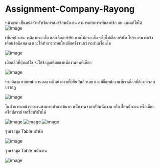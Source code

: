 # Assignment-Company-Rayong
หน้าแรก เป็นหน้าสำหรับจัดการสมาชิกพนักงาน สามารถทำการเพิ่มสมาชิก ลบ และแก้ไขได้ 
 ![image](https://github.com/Piyachai3671/Assignment-Company-Rayong/assets/105155094/469e0dd3-6120-4ad8-bd3a-44f175363c32)
 
เพิ่มพนักงาน จะต้องกรอกชื่อ และเลือกบริษัท หากไม่กรอกชื่อ หรือไม่เลือกบริษัท โปรแกรมจะแจ้งเตือนข้อผิดพลาด และให้ทำการกรอกใหม่อีกครั้งจนกว่าจะผ่านเงื่อนไข

![image](https://github.com/Piyachai3671/Assignment-Company-Rayong/assets/105155094/fa3c5f4d-8684-4232-8ac5-a230f704769c)

เมื่อคลิกที่ปุ่มแก้ไข จะได้ข้อมูลเดิมของพนักงานคนที่เลือก 

 ![image](https://github.com/Piyachai3671/Assignment-Company-Rayong/assets/105155094/4906c5ba-fca2-49a7-94a6-356553529b80)

หากต้องการลบพนักงานออกจะมีหน้าต่างเพื่อยืนยันอีกรอบ และมีชื่อพนักงานที่เราเลือกที่ต้องการลบปรากฏ
 
![image](https://github.com/Piyachai3671/Assignment-Company-Rayong/assets/105155094/6519b9a5-1a9f-44e8-b7b0-2878d231094a)

ในส่วนของหน้ารายงานสามารถทำการค้นหา พนักงานจากรหัสพนักงาน หรือ ชื่อพนักงาน หรือเลือกดร็อปดาวน์จากชื่อบริษัทได้ 
 
 ![image](https://github.com/Piyachai3671/Assignment-Company-Rayong/assets/105155094/1f72dbcc-1427-4f94-b5f2-fb7680a616da)
 ![image](https://github.com/Piyachai3671/Assignment-Company-Rayong/assets/105155094/0e89d325-b023-4ee5-8c9f-45593c5daa37)
![image](https://github.com/Piyachai3671/Assignment-Company-Rayong/assets/105155094/16dff569-c34a-4615-bc2e-1590487d708a)

ฐานข้อมูล Table บริษัท
 
 ![image](https://github.com/Piyachai3671/Assignment-Company-Rayong/assets/105155094/094df8be-1a59-4f19-bde0-7515e0890155)

ฐานข้อมูล Table พนักงาน

![image](https://github.com/Piyachai3671/Assignment-Company-Rayong/assets/105155094/34cd96ab-76d3-4dd0-8893-3df514ed461a)

 
